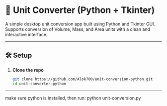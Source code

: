 # 🔄 Unit Converter (Python + Tkinter)

A simple desktop unit conversion app built using Python and Tkinter GUI. Supports conversion of Volume, Mass, and Area units with a clean and interactive interface.

---

## 🛠️ Setup

1. **Clone the repo**  
   ```bash
   git clone https://github.com/Alok700/unit-conversion-python.git
   cd unit-converter-python
---
make sure python is installed, then run: 
python unit-conversion.py
